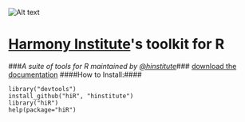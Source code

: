 ![Alt text](http://dl.dropbox.com/u/6535582/HI_Files/hiR/imgs/hidatalab.jpg)
# [Harmony Institute](http://www.harmony-institute.org/)'s toolkit for R #
###_A suite of tools for R maintained by [@hinstitute](http://www.twitter.com/hinstitute)_###
[download the documentation](http://github.com/hinstitute/hiR/blob/master/hiR-manual.pdf?raw=true)
####How to Install:####

	library("devtools")
	install_github("hiR", "hinstitute")
	library("hiR")
	help(package="hiR")

